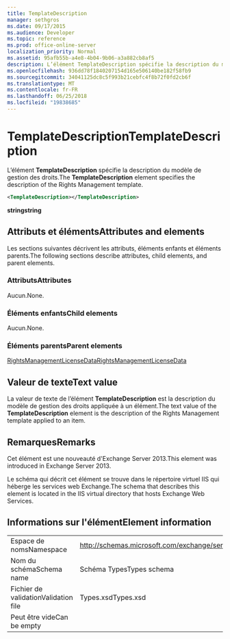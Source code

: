 ```yaml
---
title: TemplateDescription
manager: sethgros
ms.date: 09/17/2015
ms.audience: Developer
ms.topic: reference
ms.prod: office-online-server
localization_priority: Normal
ms.assetid: 95afb55b-a4e8-4b04-9b06-a3a882cb8af5
description: L’élément TemplateDescription spécifie la description du modèle de gestion des droits.
ms.openlocfilehash: 936dd78f1840207154d165e506140be182f58fb9
ms.sourcegitcommit: 34041125dc8c5f993b21cebfc4f8b72f0fd2cb6f
ms.translationtype: MT
ms.contentlocale: fr-FR
ms.lasthandoff: 06/25/2018
ms.locfileid: "19838685"
---
```

# <a name="templatedescription"></a><span data-ttu-id="57ec9-103">TemplateDescription</span><span class="sxs-lookup"><span data-stu-id="57ec9-103">TemplateDescription</span></span>

<span data-ttu-id="57ec9-104">L’élément **TemplateDescription** spécifie la description du modèle de gestion des droits.</span><span class="sxs-lookup"><span data-stu-id="57ec9-104">The **TemplateDescription** element specifies the description of the Rights Management template.</span></span> 
  
```XML
<TemplateDescription></TemplateDescription>
```

 <span data-ttu-id="57ec9-105">**string**</span><span class="sxs-lookup"><span data-stu-id="57ec9-105">**string**</span></span>
## <a name="attributes-and-elements"></a><span data-ttu-id="57ec9-106">Attributs et éléments</span><span class="sxs-lookup"><span data-stu-id="57ec9-106">Attributes and elements</span></span>

<span data-ttu-id="57ec9-107">Les sections suivantes décrivent les attributs, éléments enfants et éléments parents.</span><span class="sxs-lookup"><span data-stu-id="57ec9-107">The following sections describe attributes, child elements, and parent elements.</span></span>
  
### <a name="attributes"></a><span data-ttu-id="57ec9-108">Attributs</span><span class="sxs-lookup"><span data-stu-id="57ec9-108">Attributes</span></span>

<span data-ttu-id="57ec9-109">Aucun.</span><span class="sxs-lookup"><span data-stu-id="57ec9-109">None.</span></span>
  
### <a name="child-elements"></a><span data-ttu-id="57ec9-110">Éléments enfants</span><span class="sxs-lookup"><span data-stu-id="57ec9-110">Child elements</span></span>

<span data-ttu-id="57ec9-111">Aucun.</span><span class="sxs-lookup"><span data-stu-id="57ec9-111">None.</span></span>
  
### <a name="parent-elements"></a><span data-ttu-id="57ec9-112">Éléments parents</span><span class="sxs-lookup"><span data-stu-id="57ec9-112">Parent elements</span></span>

[<span data-ttu-id="57ec9-113">RightsManagementLicenseData</span><span class="sxs-lookup"><span data-stu-id="57ec9-113">RightsManagementLicenseData</span></span>](rightsmanagementlicensedata.md)
  
## <a name="text-value"></a><span data-ttu-id="57ec9-114">Valeur de texte</span><span class="sxs-lookup"><span data-stu-id="57ec9-114">Text value</span></span>

<span data-ttu-id="57ec9-115">La valeur de texte de l’élément **TemplateDescription** est la description du modèle de gestion des droits appliquée à un élément.</span><span class="sxs-lookup"><span data-stu-id="57ec9-115">The text value of the **TemplateDescription** element is the description of the Rights Management template applied to an item.</span></span> 
  
## <a name="remarks"></a><span data-ttu-id="57ec9-116">Remarques</span><span class="sxs-lookup"><span data-stu-id="57ec9-116">Remarks</span></span>

<span data-ttu-id="57ec9-117">Cet élément est une nouveauté d'Exchange Server 2013.</span><span class="sxs-lookup"><span data-stu-id="57ec9-117">This element was introduced in Exchange Server 2013.</span></span>
  
<span data-ttu-id="57ec9-118">Le schéma qui décrit cet élément se trouve dans le répertoire virtuel IIS qui héberge les services web Exchange.</span><span class="sxs-lookup"><span data-stu-id="57ec9-118">The schema that describes this element is located in the IIS virtual directory that hosts Exchange Web Services.</span></span>
  
## <a name="element-information"></a><span data-ttu-id="57ec9-119">Informations sur l'élément</span><span class="sxs-lookup"><span data-stu-id="57ec9-119">Element information</span></span>

|||
|:-----|:-----|
|<span data-ttu-id="57ec9-120">Espace de noms</span><span class="sxs-lookup"><span data-stu-id="57ec9-120">Namespace</span></span>  <br/> |http://schemas.microsoft.com/exchange/services/2006/types  <br/> |
|<span data-ttu-id="57ec9-121">Nom du schéma</span><span class="sxs-lookup"><span data-stu-id="57ec9-121">Schema name</span></span>  <br/> |<span data-ttu-id="57ec9-122">Schéma Types</span><span class="sxs-lookup"><span data-stu-id="57ec9-122">Types schema</span></span>  <br/> |
|<span data-ttu-id="57ec9-123">Fichier de validation</span><span class="sxs-lookup"><span data-stu-id="57ec9-123">Validation file</span></span>  <br/> |<span data-ttu-id="57ec9-124">Types.xsd</span><span class="sxs-lookup"><span data-stu-id="57ec9-124">Types.xsd</span></span>  <br/> |
|<span data-ttu-id="57ec9-125">Peut être vide</span><span class="sxs-lookup"><span data-stu-id="57ec9-125">Can be empty</span></span>  <br/> ||
   

